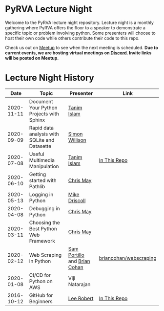# PyRVA Lecture Night

Welcome to the PyRVA lecture night repository. Lecture night is a monthly gathering where
PyRVA offers the floor to a speaker to demonstrate a specific topic or problem involving python.
Some presenters will choose to host their own code while others contribute their code to this repo.

Check us out on [Meetup](https://www.meetup.com/PyRVAUserGroup/) to see when the next meeting
is scheduled. **Due to current events, we are hosting virtual meetings on
[Discord](https://discord.com/). Invite links will be posted on Meetup.**

# Lecture Night History

Date | Topic | Presenter | Link
---|---|---|---
2020-11-11 | Document Your Python Projects with Sphinx | [Tanim Islam](https://github.com/tanimislam) |
2020-09-09 | Rapid data analysis with SQLite and Datasette | [Simon Willison](https://github.com/simonw) |
2020-07-08 | Useful Multimedia Manipulation | [Tanim Islam](https://github.com/tanimislam) | [In This Repo](https://github.com/pyrva/lecture-night/tree/main/lectures/useful-multimedia-manipulation)
2020-06-10 | Getting started with Pathlib | [Chris May](https://github.com/Chris-May) |
2020-05-13 | Logging in Python | [Mike Driscoll](https://github.com/driscollis) |
2020-04-08 | Debugging in Python | [Chris May](https://github.com/Chris-May) |
2020-03-11 | Choosing the Best Python Web Framework | [Chris May](https://github.com/Chris-May) |
2020-02-12 | Web Scraping in Python | [Sam Portillo](https://github.com/portillosc) and [Brian Cohan](https://github.com/briancohan) | [briancohan/webscraping](https://github.com/briancohan/webscraping)
2020-01-08 | CI/CD for Python on AWS | Viji Natarajan |
2016-10-12 | GitHub for Beginners | [Lee Robert](https://github.com/leerobert) | [In This Repo](https://github.com/pyrva/lecture-night/tree/main/lectures/github-for-beginners)
